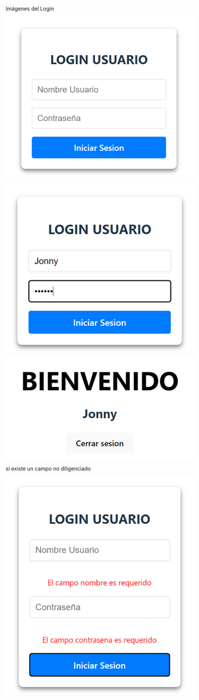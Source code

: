 Imágenes del Login

![alt text](./login/public/image.png)

![alt text](./login/public/image-1.png)

![alt text](./login/public/image-2.png)

si existe un campo no diligenciado

![alt text](./login/public/image-3.png)

